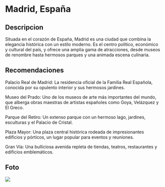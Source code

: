 # Madrid, España

## Descripcion

Situada en el corazón de España, Madrid es una ciudad que combina la elegancia histórica con un estilo moderno. Es el centro político, económico y cultural del país, y ofrece una amplia gama de atracciones, desde museos de renombre hasta hermosos parques y una animada escena culinaria.

## Recomendaciones

Palacio Real de Madrid: La residencia oficial de la Familia Real Española, conocida por su opulento interior y sus hermosos jardines.

Museo del Prado: Uno de los museos de arte más importantes del mundo, que alberga obras maestras de artistas españoles como Goya, Velázquez y El Greco.

Parque del Retiro: Un extenso parque con un hermoso lago, jardines, esculturas y el Palacio de Cristal.

Plaza Mayor: Una plaza central histórica rodeada de impresionantes edificios y pórticos, un lugar popular para eventos y reuniones.

Gran Vía: Una bulliciosa avenida repleta de tiendas, teatros, restaurantes y edificios emblemáticos.

## Foto

![](https://media.traveler.es/photos/6712429132de56225d8bb7ff/16:9/w_2560%2Cc_limit/GettyImages-1752719931.jpg)


